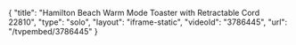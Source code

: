 {
    "title": "Hamilton Beach Warm Mode Toaster with Retractable Cord 22810",
    "type": "solo",
    "layout": "iframe-static",
    "videoId": "3786445",
    "url": "\/tvpembed\/3786445"
}